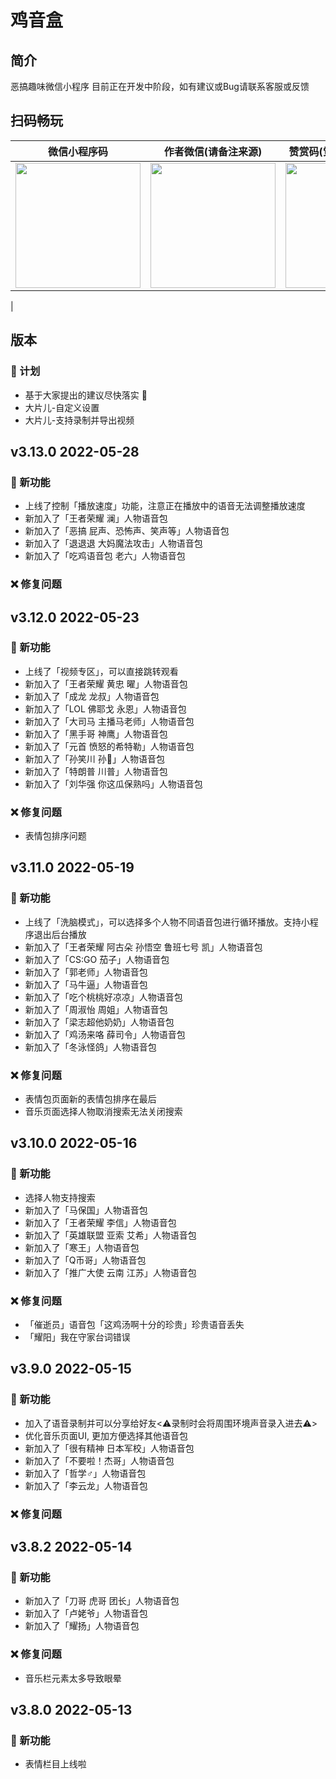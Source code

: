 # 鸡音盒

## 简介

恶搞趣味微信小程序
目前正在开发中阶段，如有建议或Bug请联系客服或反馈

## 扫码畅玩

|微信小程序码| 作者微信(请备注来源) | 赞赏码(觉得不错打个赏😁) |
| :------: | :------: | :------: |
| <img src="./assets/image/mp.jpg" width="200px"> | <img src="./assets/image/wx.jpg" width="200px"> | <img src="./assets/image/zanshang.jpg" width="200px"> | 
|


## 版本

### 🐔 计划

- 基于大家提出的建议尽快落实 🤗
- 大片儿-自定义设置
- 大片儿-支持录制并导出视频

## v3.13.0 2022-05-28

### 🌈 新功能

- 上线了控制「播放速度」功能，注意正在播放中的语音无法调整播放速度
- 新加入了「王者荣耀 澜」人物语音包
- 新加入了「恶搞 屁声、恐怖声、笑声等」人物语音包
- 新加入了「退退退 大妈魔法攻击」人物语音包
- 新加入了「吃鸡语音包 老六」人物语音包

### ❌ 修复问题

## v3.12.0 2022-05-23

### 🌈 新功能

- 上线了「视频专区」，可以直接跳转观看
- 新加入了「王者荣耀 黄忠 曜」人物语音包
- 新加入了「成龙 龙叔」人物语音包
- 新加入了「LOL 佛耶戈 永恩」人物语音包
- 新加入了「大司马 主播马老师」人物语音包
- 新加入了「黑手哥 神鹰」人物语音包
- 新加入了「元首 愤怒的希特勒」人物语音包
- 新加入了「孙笑川 孙🐶」人物语音包
- 新加入了「特朗普 川普」人物语音包
- 新加入了「刘华强 你这瓜保熟吗」人物语音包

### ❌ 修复问题
- 表情包排序问题

## v3.11.0 2022-05-19

### 🌈 新功能

- 上线了「洗脑模式」，可以选择多个人物不同语音包进行循环播放。支持小程序退出后台播放
- 新加入了「王者荣耀 阿古朵 孙悟空 鲁班七号 凯」人物语音包
- 新加入了「CS:GO 茄子」人物语音包
- 新加入了「郭老师」人物语音包
- 新加入了「马牛逼」人物语音包
- 新加入了「吃个桃桃好凉凉」人物语音包
- 新加入了「周淑怡 周姐」人物语音包
- 新加入了「梁志超他奶奶」人物语音包
- 新加入了「鸡汤来咯 薛司令」人物语音包
- 新加入了「冬泳怪鸽」人物语音包

### ❌ 修复问题

- 表情包页面新的表情包排序在最后
- 音乐页面选择人物取消搜索无法关闭搜索

## v3.10.0 2022-05-16

### 🌈 新功能

- 选择人物支持搜索
- 新加入了「马保国」人物语音包
- 新加入了「王者荣耀 李信」人物语音包
- 新加入了「英雄联盟 亚索 艾希」人物语音包
- 新加入了「寒王」人物语音包
- 新加入了「Q币哥」人物语音包
- 新加入了「推广大使 云南 江苏」人物语音包

### ❌ 修复问题

- 「催逝员」语音包「这鸡汤啊十分的珍贵」珍贵语音丢失
- 「耀阳」我在守家台词错误

## v3.9.0 2022-05-15

### 🌈 新功能

- 加入了语音录制并可以分享给好友<⚠️录制时会将周围环境声音录入进去⚠️>
- 优化音乐页面UI, 更加方便选择其他语音包
- 新加入了「很有精神 日本军校」人物语音包
- 新加入了「不要啦！杰哥」人物语音包
- 新加入了「哲学♂」人物语音包
- 新加入了「李云龙」人物语音包

### ❌ 修复问题

## v3.8.2 2022-05-14

### 🌈 新功能

- 新加入了「刀哥 虎哥 团长」人物语音包
- 新加入了「卢姥爷」人物语音包
- 新加入了「耀扬」人物语音包

### ❌ 修复问题

- 音乐栏元素太多导致眼晕

## v3.8.0 2022-05-13

### 🌈 新功能

- 表情栏目上线啦
